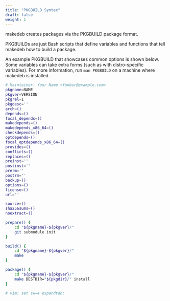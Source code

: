```yaml
---
title: "PKGBUILD Syntax"
draft: false
weight: 1
---
```


makedeb creates packages via the PKGBUILD package format.

PKGBUILDs are just Bash scripts that define variables and functions that tell makedeb how to build a package.

An example PKGBUILD that showcases common options is shown below. Some variables can take extra forms (such as with distro-specific variables). For more information, run `man PKGBUILD` on a machine where makedeb is installed.

```sh
# Maintainer: Your Name <foobar@example.com>
pkgname=NAME
pkgver=VERSION
pkgrel=1
pkgdesc=''
arch=()
depends=()
focal_depends=()
makedepends=()
makedepends_x86_64=()
checkdepends=()
optdepends=()
focal_optdepends_x86_64=()
provides=()
conflicts=()
replaces=()
preinst=''
postinst=''
prerm=''
postrm=''
backup=()
options=()
license=()
url=''

source=()
sha256sums=()
noextract=()

prepare() {
    cd "${pkgname}-${pkgver}/"
    git submodule init
}

build() {
    cd "${pkgname}-${pkgver}/"
    make
}

package() {
    cd "${pkgname}-${pkgver}/"
    make DESTDIR="${pkgdir}/" install
}

# vim: set sw=4 expandtab:
```
